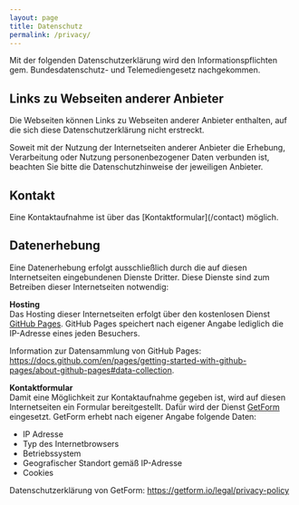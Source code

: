 ```yaml
---
layout: page
title: Datenschutz
permalink: /privacy/
---
```


<p>Mit der folgenden Datenschutzerklärung wird den Informationspflichten gem. Bundesdatenschutz- und Telemediengesetz nachgekommen.</p>

## Links zu Webseiten anderer Anbieter

<p>Die Webseiten können Links zu Webseiten anderer Anbieter enthalten, auf die sich diese Datenschutzerklärung nicht erstreckt.</p>
<p>Soweit mit der Nutzung der Internetseiten anderer Anbieter die Erhebung, Verarbeitung oder Nutzung personenbezogener Daten verbunden ist, beachten Sie bitte die Datenschutzhinweise der jeweiligen Anbieter.</p>

## Kontakt

<p markdown="1">Eine Kontaktaufnahme ist über das [Kontaktformular](/contact) möglich.</p>

## Datenerhebung

<p>Eine Datenerhebung erfolgt ausschließlich durch die auf diesen Internetseiten eingebundenen Dienste Dritter. Diese Dienste sind zum Betreiben dieser Internetseiten notwendig:</p>
<p>
<b>Hosting</b> <br> 
Das Hosting dieser Internetseiten erfolgt über den kostenlosen Dienst <a href="https://pages.github.com/">GitHub Pages</a>. GitHub Pages speichert nach eigener Angabe lediglich die IP-Adresse eines jeden Besuchers.</p>
<p>Information zur Datensammlung von GitHub Pages: <a href="https://docs.github.com/en/pages/getting-started-with-github-pages/about-github-pages#data-collection">https://docs.github.com/en/pages/getting-started-with-github-pages/about-github-pages#data-collection</a>.
</p>
<p>
<b>Kontaktformular</b> <br> 
Damit eine Möglichkeit zur Kontaktaufnahme gegeben ist, wird auf diesen Internetseiten ein Formular bereitgestellt. Dafür wird der Dienst <a href="https://getform.io/">GetForm</a> eingesetzt. GetForm erhebt nach eigener Angabe folgende Daten:</p>
<ul><li>IP Adresse</li><li>Typ des Internetbrowsers</li><li>Betriebssystem</li><li>Geografischer Standort gemäß IP-Adresse</li><li>Cookies</li></ul>
<p>Datenschutzerklärung von GetForm: <a href="https://getform.io/legal/privacy-policy">https://getform.io/legal/privacy-policy</a></p>


